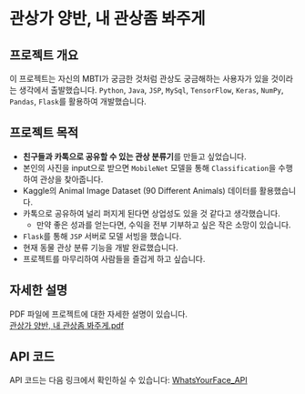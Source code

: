 # 관상가 양반, 내 관상좀 봐주게

## 프로젝트 개요
이 프로젝트는 자신의 MBTI가 궁금한 것처럼 관상도 궁금해하는 사용자가 있을 것이라는 생각에서 출발했습니다. `Python`, `Java`, `JSP`, `MySql`, `TensorFlow`, `Keras`, `NumPy`, `Pandas`, `Flask`를 활용하여 개발했습니다.

## 프로젝트 목적
- **친구들과 카톡으로 공유할 수 있는 관상 분류기**를 만들고 싶었습니다.
- 본인의 사진을 input으로 받으면 `MobileNet` 모델을 통해 `Classification`을 수행하여 관상을 찾아줍니다.
- Kaggle의 Animal Image Dataset (90 Different Animals) 데이터를 활용했습니다.
- 카톡으로 공유하여 널리 퍼지게 된다면 상업성도 있을 것 같다고 생각했습니다.
  - 만약 좋은 성과를 얻는다면, 수익을 전부 기부하고 싶은 작은 소망이 있습니다.
- `Flask`를 통해 `JSP` 서버로 모델 서빙을 했습니다.
- 현재 동물 관상 분류 기능을 개발 완료했습니다.
- 프로젝트를 마무리하여 사람들을 즐겁게 하고 싶습니다.

## 자세한 설명
PDF 파일에 프로젝트에 대한 자세한 설명이 있습니다.  
[관상가 양반, 내 관상좀 봐주게.pdf](https://github.com/DINOQOS/WhatsYourFace/blob/master/%E1%84%80%E1%85%AA%E1%86%AB%E1%84%89%E1%85%A1%E1%86%BC%E1%84%80%E1%85%A1%20%E1%84%8B%E1%85%A3%E1%86%BC%E1%84%87%E1%85%A1%E1%86%AB%2C%20%E1%84%82%E1%85%A2%20%E1%84%80%E1%85%AA%E1%86%AB%E1%84%89%E1%85%A1%E1%86%BC%E1%84%8C%E1%85%A9%E1%86%B7%20%E1%84%87%E1%85%AA%E1%84%8C%E1%85%AE%E1%84%80%E1%85%A6.pdf)

## API 코드
API 코드는 다음 링크에서 확인하실 수 있습니다: [WhatsYourFace_API](https://github.com/DINOQOS/WhatsYourFace_API)
